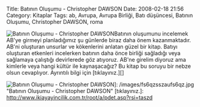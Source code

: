 Title: Batının Oluşumu - Christopher DAWSON
Date: 2008-02-18 21:56
Category: Kitaplar
Tags: ab, Avrupa, Avrupa Birliği, Batı düşüncesi, Batının Oluşumu, Christopher DAWSON, roma

![Batının Oluşumu - Christopher DAWSON][]Batının oluşumunu incelemek
AB'ye girmeyi planladığımız şu günlerde biraz daha önem kazanmaktadır.
AB'ni oluşturan unsurlar ve kökenlerini anlatan güzel bir kitap. Batıyı
oluşturan etkenleri incelerken batının daha önce birliği sağladığı veya
sağlamaya çalıştığı devirlerede göz atıyoruz. AB'ne girelim diyoruz ama
kimlerle veya hangi kültür ile kaynaşacağız? Bu kitap bu soruyu bir
nebze olsun cevaplıyor. Ayrıntılı bilgi için [tıklayınız.][]

  [Batının Oluşumu - Christopher DAWSON]: /images/fs6qzsszaufs6qz.thumbnail.jpg
  ![Batının Oluşumu - Christopher DAWSON][]]: /images/fs6qzsszaufs6qz.jpg
    "Batının Oluşumu - Christopher DAWSON"
  [tıklayınız.]: http://www.ikiayayincilik.com.tr/root/a/pdet.asp?rsi=taszd
